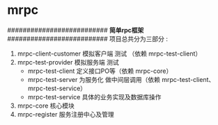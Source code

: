 # mrpc

##########################
**简单rpc框架**
##########################
项目总共分为三部分 :
1. mrpc-client-customer 模拟客户端 测试 （依赖 mrpc-test-client）
2. mrpc-test-provider   模拟服务端 测试
    * mrpc-test-client  定义接口PO等（依赖 mrpc-core）
    * mrpc-test-server  为服务化 做中间层调用（依赖 mrpc-test-client、mrpc-test-service）
    * mrpc-test-service 具体的业务实现及数据库操作
3. mrpc-core      核心模块
4. mrpc-register  服务注册中心及管理 

